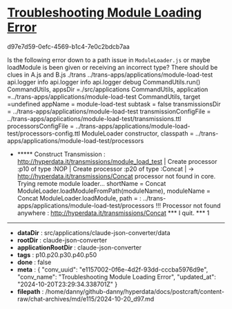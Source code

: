 # [Troubleshooting Module Loading Error](https://claude.ai/chat/e1157002-0f6e-4d2f-93dd-cccba5976d9e)

d97e7d59-0efc-4569-b1c4-7e0c2bdcb7aa

Is the following error down to a path issue in `ModuleLoader.js` or maybe loadModule is been given or receiving an incorrect type? There should be clues in A.js and B.js 
 ./trans ../trans-apps/applications/module-load-test 
 api.logger info
 api.logger info
 api.logger debug
CommandUtils.run()
CommandUtils, appsDir =./src/applications
CommandUtils, application =../trans-apps/applications/module-load-test
CommandUtils, target =undefined
appName = module-load-test
subtask  = false
transmissionsDir = ../trans-apps/applications/module-load-test
transmissionConfigFile = ../trans-apps/applications/module-load-test/transmissions.ttl
processorsConfigFile = ../trans-apps/applications/module-load-test/processors-config.ttl
ModuleLoader constructor, classpath = ../trans-apps/applications/module-load-test/processors
+ ***** Construct Transmission :  <http://hyperdata.it/transmissions/module_load_test>
| Create processor :p10 of type :NOP
| Create processor :p20 of type :Concat
| -> http://hyperdata.it/transmissions/Concat processor not found in core. Trying remote module loader...
shortName = Concat
ModuleLoader.loadModuleFromPath(moduleName), moduleName = Concat
ModuleLoader.loadModule, path = : ../trans-apps/applications/module-load-test/processors
!!! Processor not found anywhere : http://hyperdata.it/transmissions/Concat 
*** I quit. ***
1

---

* **dataDir** : src/applications/claude-json-converter/data
* **rootDir** : claude-json-converter
* **applicationRootDir** : claude-json-converter
* **tags** : p10.p20.p30.p40.p50
* **done** : false
* **meta** : {
  "conv_uuid": "e1157002-0f6e-4d2f-93dd-cccba5976d9e",
  "conv_name": "Troubleshooting Module Loading Error",
  "updated_at": "2024-10-20T23:29:34.338701Z"
}
* **filepath** : /home/danny/github-danny/hyperdata/docs/postcraft/content-raw/chat-archives/md/e115/2024-10-20_d97.md
